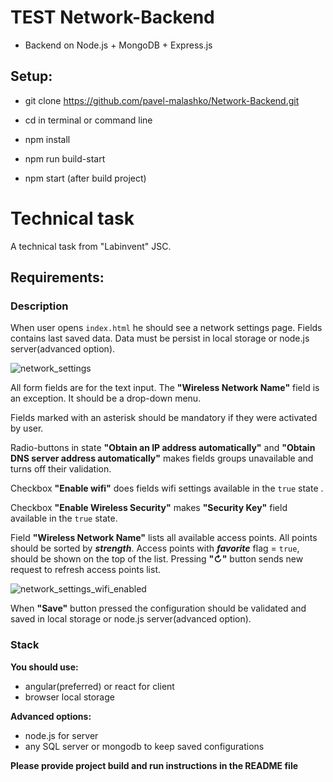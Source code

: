 # TEST Network-Backend

* Backend on Node.js + MongoDB + Express.js

## Setup:

- git clone https://github.com/pavel-malashko/Network-Backend.git

- cd in terminal or command line

- npm install

- npm run build-start

- npm start (after build project)



# Technical task

A technical task from "Labinvent" JSC.

## Requirements: 


### Description

When user opens `index.html` he should see a network settings page. Fields contains last saved data. 
Data must be persist in local storage or node.js server(advanced option).

![network_settings](https://user-images.githubusercontent.com/35889544/56999561-4e1a1f00-6bb8-11e9-9070-c8fc089b55f2.png)


All form fields are for the text input. The **"Wireless Network Name"** field is an exception. It should be a drop-down menu.

Fields marked with an asterisk should be mandatory if they were activated by user.

Radio-buttons in state **"Obtain an IP address automatically"** and **"Obtain DNS server address automatically"** makes fields groups 
unavailable and turns off their validation.

Checkbox **"Enable wifi"** does fields wifi settings available in the `true` state .

Checkbox **"Enable Wireless Security"** makes **"Security Key"** field available in the `true` state.

Field **"Wireless Network Name"** lists all available access points.
All points should be sorted by *__strength__*. Access points with *__favorite__* flag = `true`, should be shown on the top of the list.
Pressing **"&#x21bb;"** button sends new request to refresh access points list.

![network_settings_wifi_enabled](https://user-images.githubusercontent.com/35889544/56999576-625e1c00-6bb8-11e9-8ad6-ebe230cf7254.png)

When **"Save"** button pressed the configuration should be validated and saved in local storage or node.js server(advanced option).


### Stack

**You should use:**
* angular(preferred) or react for client
* browser local storage

**Advanced options:**
* node.js for server
* any SQL server or mongodb to keep saved configurations

**Please provide project build and run instructions in the README file**
